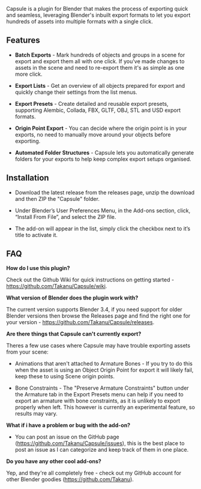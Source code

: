 
Capsule is a plugin for Blender that makes the process of exporting quick and seamless, leveraging Blender's inbuilt export formats to let you export hundreds of assets into multiple formats with a single click.


## Features

* **Batch Exports** - Mark hundreds of objects and groups in a scene for export and export them all with one click. If you've made changes to assets in the scene and need to re-export them it's as simple as one more click.

* **Export Lists** - Get an overview of all objects prepared for export and quickly change their settings from the list menus.

* **Export Presets** - Create detailed and reusable export presets, supporting Alembic, Collada, FBX, GLTF, OBJ, STL and USD export formats.

* **Origin Point Export** - You can decide where the origin point is in your exports, no need to manually move around your objects before exporting.

* **Automated Folder Structures** - Capsule lets you automatically generate folders for your exports to help keep complex export setups organised.



## Installation

- Download the latest release from the releases page, unzip the download and then ZIP the "Capsule" folder.

- Under Blender’s User Preferences Menu, in the Add-ons section, click, “Install From File”, and select the ZIP file.

- The add-on will appear in the list, simply click the checkbox next to it’s title to activate it.


## FAQ
**How do I use this plugin?**

Check out the Github Wiki for quick instructions on getting started - https://github.com/Takanu/Capsule/wiki.


**What version of Blender does the plugin work with?**

The current version supports Blender 3.4, if you need support for older Blender versions then browse the Releases page and find the right one for your version - https://github.com/Takanu/Capsule/releases.


**Are there things that Capsule can't currently export?**

Theres a few use cases where Capsule may have trouble exporting assets from your scene:

* Animations that aren't attached to Armature Bones - If you try to do this when the asset is using an Object Origin Point for export it will likely fail, keep these to using Scene origin points.

* Bone Constraints - The "Preserve Armature Constraints" button under the Armature tab in the Export Presets menu can help if you need to export an armature with bone constraints, as it is unlikely to export properly when left. This however is currently an experimental feature, so results may vary.


**What if i have a problem or bug with the add-on?**

* You can post an issue on the GitHub page (https://github.com/Takanu/Capsule/issues), this is the best place to post an issue as I can categorize and keep track of them in one place.


**Do you have any other cool add-ons?**

Yep, and they're all completely free - check out my GitHub account for other Blender goodies (https://github.com/Takanu).

